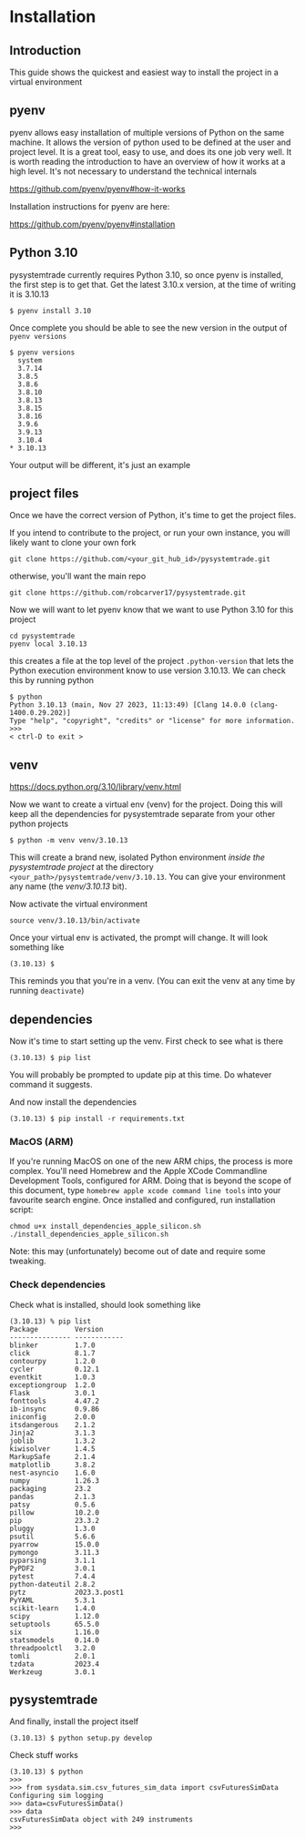 # Installation

## Introduction

This guide shows the quickest and easiest way to install the project in a virtual environment


## pyenv

pyenv allows easy installation of multiple versions of Python on the same machine. It allows the version of python used to be defined at the user and project level. It is a great tool, easy to use, and does its one job very well. It is worth reading the introduction to have an overview of how it works at a high level. It's not necessary to understand the technical internals 

https://github.com/pyenv/pyenv#how-it-works

Installation instructions for pyenv are here:

https://github.com/pyenv/pyenv#installation

## Python 3.10

pysystemtrade currently requires Python 3.10, so once pyenv is installed, the first step is to get that. Get the latest 3.10.x version, at the time of writing it is 3.10.13

```
$ pyenv install 3.10
```

Once complete you should be able to see the new version in the output of `pyenv versions`

```
$ pyenv versions
  system
  3.7.14
  3.8.5
  3.8.6
  3.8.10
  3.8.13
  3.8.15
  3.8.16
  3.9.6
  3.9.13
  3.10.4
* 3.10.13
```

Your output will be different, it's just an example


## project files

Once we have the correct version of Python, it's time to get the project files. 

If you intend to contribute to the project, or run your own instance, you will likely want to clone your own fork

```
git clone https://github.com/<your_git_hub_id>/pysystemtrade.git
```

otherwise, you'll want the main repo

```
git clone https://github.com/robcarver17/pysystemtrade.git
```

Now we will want to let pyenv know that we want to use Python 3.10 for this project

```
cd pysystemtrade
pyenv local 3.10.13
```

this creates a file at the top level of the project `.python-version` that lets the Python execution environment know to use version 3.10.13. We can check this by running python

```
$ python
Python 3.10.13 (main, Nov 27 2023, 11:13:49) [Clang 14.0.0 (clang-1400.0.29.202)]
Type "help", "copyright", "credits" or "license" for more information.
>>> 
< ctrl-D to exit >
```

## venv

https://docs.python.org/3.10/library/venv.html

Now we want to create a virtual env (venv) for the project. Doing this will keep all the dependencies for pysystemtrade separate from your other python projects

```
$ python -m venv venv/3.10.13
```

This will create a brand new, isolated Python environment *inside the pysystemtrade project* at the directory
`<your_path>/pysystemtrade/venv/3.10.13`. You can give your environment any name (the *venv/3.10.13* bit).

Now activate the virtual environment

```
source venv/3.10.13/bin/activate
```

Once your virtual env is activated, the prompt will change. It will look something like 

```
(3.10.13) $
```
This reminds you that you're in a venv. (You can exit the venv at any time by running `deactivate`)


## dependencies

Now it's time to start setting up the venv. First check to see what is there 

```
(3.10.13) $ pip list
```

You will probably be prompted to update pip at this time. Do whatever command it suggests.

And now install the dependencies

```
(3.10.13) $ pip install -r requirements.txt
```

### MacOS (ARM)

If you're running MacOS on one of the new ARM chips, the process is more complex. You'll need Homebrew and the Apple XCode Commandline Development Tools, configured for ARM. Doing that is beyond the scope of this document, type `homebrew apple xcode command line tools` into your favourite search engine. Once installed and configured, run installation script:

```
chmod u+x install_dependencies_apple_silicon.sh
./install_dependencies_apple_silicon.sh

```
Note: this may (unfortunately) become out of date and require some tweaking.

### Check dependencies

Check what is installed, should look something like

```
(3.10.13) % pip list
Package         Version
--------------- ------------
blinker         1.7.0
click           8.1.7
contourpy       1.2.0
cycler          0.12.1
eventkit        1.0.3
exceptiongroup  1.2.0
Flask           3.0.1
fonttools       4.47.2
ib-insync       0.9.86
iniconfig       2.0.0
itsdangerous    2.1.2
Jinja2          3.1.3
joblib          1.3.2
kiwisolver      1.4.5
MarkupSafe      2.1.4
matplotlib      3.8.2
nest-asyncio    1.6.0
numpy           1.26.3
packaging       23.2
pandas          2.1.3
patsy           0.5.6
pillow          10.2.0
pip             23.3.2
pluggy          1.3.0
psutil          5.6.6
pyarrow         15.0.0
pymongo         3.11.3
pyparsing       3.1.1
PyPDF2          3.0.1
pytest          7.4.4
python-dateutil 2.8.2
pytz            2023.3.post1
PyYAML          5.3.1
scikit-learn    1.4.0
scipy           1.12.0
setuptools      65.5.0
six             1.16.0
statsmodels     0.14.0
threadpoolctl   3.2.0
tomli           2.0.1
tzdata          2023.4
Werkzeug        3.0.1
```

## pysystemtrade

And finally, install the project itself

```
(3.10.13) $ python setup.py develop
```

Check stuff works

```
(3.10.13) $ python
>>>
>>> from sysdata.sim.csv_futures_sim_data import csvFuturesSimData
Configuring sim logging
>>> data=csvFuturesSimData()
>>> data
csvFuturesSimData object with 249 instruments
>>> 
```
